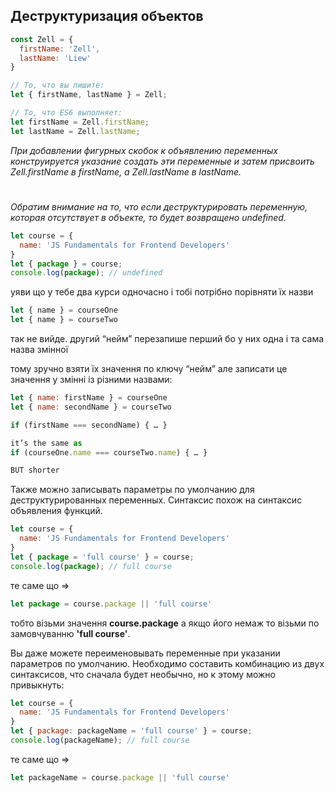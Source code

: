 ## Деструктуризация объектов
```js
const Zell = {
  firstName: 'Zell',
  lastName: 'Liew'
}

// То, что вы пишите:
let { firstName, lastName } = Zell;

// То, что ES6 выполняет:
let firstName = Zell.firstName;
let lastName = Zell.lastName;
```
*При добавлении фигурных скобок к объявлению переменных конструируется указание создать эти переменные и затем присвоить Zell.firstName в firstName, а Zell.lastName в lastName.* 
#
*Обратим внимание на то, что если деструктурировать переменную, которая отсутствует в объекте, то будет возвращено undefined.*

```js
let course = {
  name: 'JS Fundamentals for Frontend Developers'
}
let { package } = course;
console.log(package); // undefined
```

уяви що у тебе два курси одночасно 
і тобі потрібно порівняти їх назви

```js
let { name } = courseOne
let { name } = courseTwo
```

так не вийде. другий “нейм” перезапише перший бо у них одна і та сама назва змінної

тому зручно взяти їх значення по ключу “нейм” але записати це значення у змінні із різними назвами:
```js
let { name: firstName } = courseOne
let { name: secondName } = courseTwo

if (firstName === secondName) { … }

it’s the same as 
if (courseOne.name === courseTwo.name) { … }

BUT shorter
```

 Также можно записывать параметры по умолчанию для деструктурированных переменных. Синтаксис похож на синтаксис объявления функций.

```js
let course = {
  name: 'JS Fundamentals for Frontend Developers'
}
let { package = 'full course' } = course;
console.log(package); // full course 
```
те саме що => 
```js
let package = course.package || 'full course'
```
тобто візьми значення **course.package** а якщо його немаж то візьми по замовчуванню **'full course'**. 

Вы даже можете переименовывать переменные при указании параметров по умолчанию. Необходимо составить комбинацию из двух синтаксисов, что сначала будет необычно, но к этому можно привыкнуть:

```js
let course = {
  name: 'JS Fundamentals for Frontend Developers'
}
let { package: packageName = 'full course' } = course;
console.log(packageName); // full course
```
те саме що => 
```js
let packageName = course.package || 'full course'
```